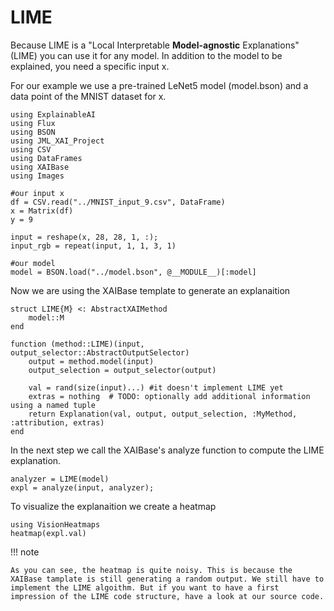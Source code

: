 # LIME

Because LIME is a "Local Interpretable **Model-agnostic** Explanations" (LIME) you can use it for any model. In addition to the model to be explained, you need a specific input x.

For our example we use a pre-trained LeNet5 model (model.bson) and a data point of the MNIST dataset for x.

```@example implementations
using ExplainableAI
using Flux
using BSON
using JML_XAI_Project
using CSV
using DataFrames
using XAIBase
using Images

#our input x
df = CSV.read("../MNIST_input_9.csv", DataFrame)
x = Matrix(df)
y = 9

input = reshape(x, 28, 28, 1, :);
input_rgb = repeat(input, 1, 1, 3, 1)

#our model
model = BSON.load("../model.bson", @__MODULE__)[:model]

```
Now we are using the XAIBase template to generate an explanaition

```@example implementations
struct LIME{M} <: AbstractXAIMethod 
    model::M    
end

function (method::LIME)(input, output_selector::AbstractOutputSelector)
    output = method.model(input)
    output_selection = output_selector(output)

    val = rand(size(input)...) #it doesn't implement LIME yet
    extras = nothing  # TODO: optionally add additional information using a named tuple
    return Explanation(val, output, output_selection, :MyMethod, :attribution, extras)
end
```

In the next step we call the XAIBase's analyze function to compute the LIME explanation.

```@example implementations
analyzer = LIME(model)
expl = analyze(input, analyzer);
```
To visualize the explanaition we create a heatmap
```@example implementations
using VisionHeatmaps
heatmap(expl.val)
```
!!! note

    As you can see, the heatmap is quite noisy. This is because the XAIBase tamplate is still generating a random output. We still have to implement the LIME algoithm. But if you want to have a first impression of the LIME code structure, have a look at our source code. 